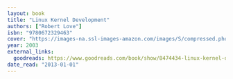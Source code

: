 ```yaml
---
layout: book
title: "Linux Kernel Development"
authors: ["Robert Love"]
isbn: "9780672329463"
cover: "https://images-na.ssl-images-amazon.com/images/S/compressed.photo.goodreads.com/books/1349023910i/8474434.jpg"
year: 2003
external_links:
  goodreads: https://www.goodreads.com/book/show/8474434-linux-kernel-development
date_read: "2013-01-01"
---
```

